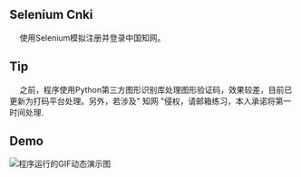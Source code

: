 ## Selenium Cnki
&emsp; 使用Selenium模拟注册并登录中国知网。
## Tip
&emsp; 之前，程序使用Python第三方图形识别库处理图形验证码，效果较差，目前已更新为打码平台处理。另外，若涉及" 知网 "侵权，请邮箱练习，本人承诺将第一时间处理.
## Demo
![程序运行的GIF动态演示图](https://github.com/Northxw/Python3_WebSpider/blob/master/08-Selenium_Cnki/demo/demo.gif)
